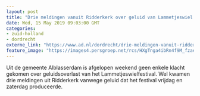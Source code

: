 ```yaml
---
layout: post
title: "Drie meldingen vanuit Ridderkerk over geluid van Lammetjeswiel Festival"
date: Wed, 15 May 2019 09:03:00 GMT
categories: 
- zuid-holland 
- dordrecht 
externe_link: "https://www.ad.nl/dordrecht/drie-meldingen-vanuit-ridderkerk-over-geluid-van-lammetjeswiel-festival~ad5128c5/"
feature_image: "https://images4.persgroep.net/rcs/HXgTnga4ibRn4f9M_fzae0XBYss/diocontent/148252348/_fitwidth/400/?appId=21791a8992982cd8da851550a453bd7f&quality=0.7"
---
```


Uit de gemeente Alblasserdam is afgelopen weekend geen enkele klacht gekomen over geluidsoverlast van het Lammetjeswielfestival. Wel kwamen drie meldingen uit Ridderkerk vanwege geluid dat het festival vrijdag en zaterdag produceerde.

